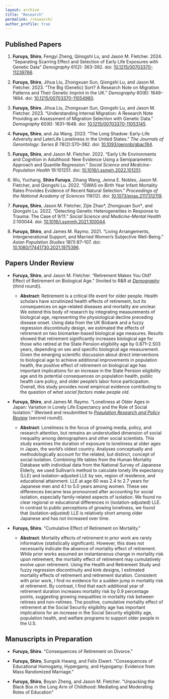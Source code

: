 ```yaml
---
layout: archive
title: "Research"
permalink: /research/
author_profile: true
---
```


## Published Papers
1. **Furuya, Shiro**, Fengyi Zheng, Qinogshi Lu, and Jason M. Fletcher. 2024. "Separating Scarring Effect and Selection of Early Life Exposures with Genetic Data" *Demography* 61(2): 363-392. doi: [10.1215/00703370-11239766](https://doi.org/10.1215/00703370-11239766).

2. **Furuya, Shiro**, Jihua Liu, Zhongxuan Sun, Qiongshi Lu, and Jason M. Fletcher. 2023. “The Big (Genetic) Sort? A Research Note on Migration Patterns and Their Genetic Imprint in the UK.” *Demography* 60(6): 1649–1664. doi: [10.1215/00703370-11054960](https://doi.org/10.1215/00703370-11054960).

3. **Furuya, Shiro**, Jihua Liu, Zhongxuan Sun, Qiongshi Lu, and Jason M. Fletcher. 2023. “Understanding Internal Migration: A Research Note Providing an Assessment of Migration Selection with Genetic Data.” *Demography* 60(6): 1631–1648. doi: [10.1215/00703370-11053145](https://doi.org/10.1215/00703370-11053145).

4. **Furuya, Shiro**, and Jia Wang. 2023. “The Long Shadow: Early-Life Adversity and LaterLife Loneliness in the United States.” *The Journals of Gerontology: Series B* 78(2):370–382. doi: [10.1093/geronb/gbac164](https://doi.org/10.1093/geronb/gbac164).

5. **Furuya, Shiro**, and Jason M. Fletcher. 2022. “Early Life Environments and Cognition in Adulthood: New Evidence Using a Semiparametric Approach and Quantile Regression.” *Social Science and Medicine-Population Health* 19:101251. doi: [10.1016/j.ssmph.2022.101251](https://doi.org/10.1016/j.ssmph.2022.101251).

6. Wu, Yuchang, **Shiro Furuya**, Zihang Wang, Jenna E. Nobles, Jason M. Fletcher, and Qiongshi Lu. 2022. “GWAS on Birth Year Infant Mortality Rates Provides Evidence of Recent Natural Selection.” *Proceedings of the National Academy of Sciences* 119(12). doi: [10.1073/pnas.2117312119](https://doi.org/10.1073/pnas.2117312119).

7. **Furuya, Shiro**, Jason M. Fletcher, Zijie Zhao*, Zhongxuan Sun†, and Qiongshi Lu. 2022. “Detecting Genetic Heterogeneities in Response to Trauma: The Case of 9/11.” *Social Science and Medicine-Mental Health* 2:100044. doi: [10.1016/j.ssmmh.2021.100044](https://doi.org/10.1016/j.ssmmh.2021.100044).

8. **Furuya, Shiro**, and James M. Raymo. 2021. “Living Arrangements, Intergenerational Support, and Married Women’s Subjective Well-Being.” *Asian Population Studies* 18(1):87–107. doi: [10.1080/17441730.2021.1975396](https://doi.org/10.1080/17441730.2021.1975396).

## Papers Under Review
- **Furuya, Shiro**, and Jason M. Fletcher. “Retirement Makes You Old? Effect of Retirement on Biological Age.” (Invited to R&R at [*Demography*](https://read.dukeupress.edu/demography) (third round)).
  - **Abstract**: Retirement is a critical life event for older people. Health scholars have scrutinized health effects of retirement, but its consequences on age-related diseases and mortality are unclear. We extend this body of research by integrating measurements of biological age, representing the physiological decline preceding disease onset. Using data from the UK Biobank and a fuzzy regression discontinuity design, we estimated the effects of retirement on two biomarker-based biological age measures. Results showed that retirement significantly increases biological age for those who retired at the State Pension eligibility age by 0.871–2.503 years, depending on sex and specific biological age measurement. Given the emerging scientific discussion about direct interventions to biological age to achieve additional improvements in population health, the positive effect of retirement on biological age has important implications for an increase in the State Pension eligibility age and its potential consequences on population health, public health care policy, and older people’s labor force participation. Overall, this study provides novel empirical evidence contributing to the question of *what social factors make people old*.

- **Furuya, Shiro**, and James M. Raymo. “Loneliness at Older Ages in Japan: Variation in Lonely Life Expectancy and the Role of Social Isolation.” (Revised and resubmitted to [*Population Research and Policy Review*](https://link.springer.com/journal/11113) (second round)).
  - **Abstract**: Loneliness is the focus of growing media, policy, and research attention, but remains an understudied dimension of social inequality among demographers and other social scientists. This study examines the duration of exposure to loneliness at older ages in Japan, the world’s oldest country. Analyses conceptually and methodologically account for the related, but distinct, concept of social isolation. Combining life tables from the Human Mortality Database with individual data from the National Survey of Japanese Elderly, we used Sullivan’s method to calculate lonely life expectancy (LLE) and isolation-adjusted LLE by sex, region of residence, and educational attainment. LLE at age 60 was 2.4 to 2.7 years for Japanese men and 4.1 to 5.0 years among women. These sex differences became less pronounced after accounting for social isolation, especially family-related aspects of isolation. We found no clear regional or educational differences in (isolation-adjusted) LLE. In contrast to public perceptions of growing loneliness, we found that (isolation-adjusted) LLE is relatively short among older Japanese and has not increased over time.

- **Furuya, Shiro**. "Cumulative Effect of Retirement on Mortality."
  - **Abstract**: Mortality effects of retirement in prior work are rarely informative (statistically significant). However, this does not necessarily indicate the absence of mortality effect of retirement. While prior works assumed an instantaneous change in mortality risk upon retirement, the mortality effect of retirement may cumulatively evolve upon retirement. Using the Health and Retirement Study and fuzzy regression discontinuity and kink designs, I estimated mortality effects of retirement and retirement duration. Consistent with prior work, I find no evidence for a sudden jump in mortality risk at retirement. By contrast, I find that each additional year of retirement duration increases mortality risk by 0.9 percentage points, suggesting growing inequalities in mortality risk between retirees and non-retirees. The positive, cumulative mortality effect of retirement at the Social Security eligibility age has important implications for an increase in the Social Security eligibility age, population health, and welfare programs to support older people in the U.S.

## Manuscripts in Preparation
- **Furuya, Shiro**. "Consequences of Retirement on Divorce."

- **Furuya, Shiro**, Sungsik Hwang, and Felix Elwert. "Consequences of Educational Homogamy, Hypergamy, and Hypogamy: Evidence from Mass Randomized Marriage."

- **Furuya, Shiro**, Boyan Zheng, and Jason M. Fletcher. "Unpacking the Black Box in the Long Arm of Childhood: Mediating and Moderating Roles of Education"
